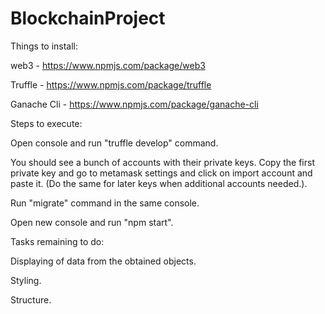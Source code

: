 # BlockchainProject

Things to install:

web3 - https://www.npmjs.com/package/web3

Truffle - https://www.npmjs.com/package/truffle

Ganache Cli - https://www.npmjs.com/package/ganache-cli

Steps to execute:

Open console and run "truffle develop" command.

You should see a bunch of accounts with their private keys. Copy the first private key and go to metamask settings and click on import account and paste it. (Do the same for later keys when additional accounts needed.).

Run "migrate" command in the same console.

Open new console and run "npm start".

Tasks remaining to do:

Displaying of data from the obtained objects.

Styling.

Structure.
